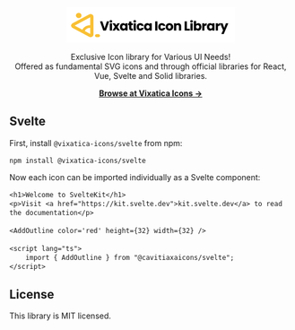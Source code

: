 <p align="center">
  <a href="#" target="_blank">
    <img src="https://raw.githubusercontent.com/njirolu/vixatica-icons/main/static/img/logo.svg" alt="Vixaticaicons" width="300">
  </a>
</p>

<p align="center">
  Exclusive Icon library for Various UI Needs! <br>Offered as fundamental SVG icons and through official libraries for React, Vue, Svelte and Solid libraries.
<p>

<p align="center">
  <a href="#"><strong>Browse at Vixatica Icons &rarr;</strong></a>
</p>

## Svelte

First, install `@vixatica-icons/svelte` from npm:

```sh
npm install @vixatica-icons/svelte
```

Now each icon can be imported individually as a Svelte component:

```svelte
<h1>Welcome to SvelteKit</h1>
<p>Visit <a href="https://kit.svelte.dev">kit.svelte.dev</a> to read the documentation</p>

<AddOutline color='red' height={32} width={32} />

<script lang="ts">
    import { AddOutline } from "@cavitiaxaicons/svelte";
</script>
```

## License

This library is MIT licensed.